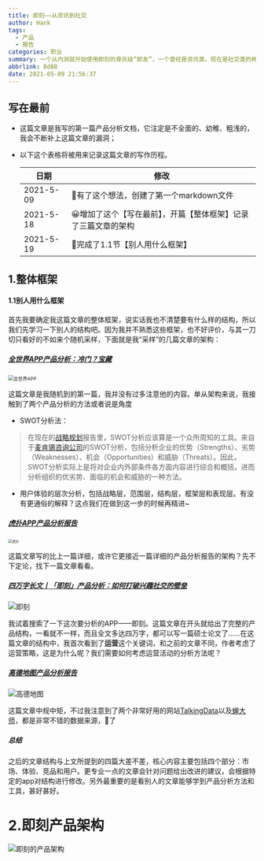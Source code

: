 ```yaml
---
title: 即刻——从资讯到社交
author: Hank
tags:
  - 产品
  - 报告
categories: 职业
summary: 一个从内测就开始使用即刻的骨灰级“即友”，一个曾经是资讯类，现在是社交类的神奇APP。
abbrlink: 8d88
date: 2021-05-09 21:56:37
---
```


## 写在最前

+ 这篇文章是我写的第一篇产品分析文档，它注定是不全面的、幼稚、粗浅的，我会不断补上这篇文章的漏洞；

+ 以下这个表格将被用来记录这篇文章的写作历程。

  | 日期      | 修改                                                         |
  | --------- | ------------------------------------------------------------ |
  | 2021-5-09 | 🚩有了这个想法，创建了第一个markdown文件                      |
  | 2021-5-18 | 😀增加了这个【写在最前】，开篇【整体框架】记录了三篇文章的架构 |
  | 2021-5-19 | 🙂完成了1.1节【别人用什么框架】                               |

## 1.整体框架

#### 1.1别人用什么框架

首先我要确定我这篇文章的整体框架，说实话我也不清楚要有什么样的结构，所以我们先学习一下别人的结构吧。因为我并不熟悉这些框架，也不好评价，与其一刀切只看好的不如来个随机采样，下面就是我“采样”的几篇文章的架构：

##### [全世界APP产品分析：冷门？宝藏](http://www.woshipm.com/evaluating/4391597.html)

<img src="https://my-picbed.oss-cn-hangzhou.aliyuncs.com/img/20210518223206.png" alt="全世界APP" style="zoom: 67%;" />

这篇文章是我随机到的第一篇，我并没有过多注意他的内容。单从架构来说，我接触到了两个产品分析的方法或者说是角度

+ SWOT分析法：

> 在现在的[战略规划](https://wiki.mbalib.com/wiki/战略规划)报告里，SWOT分析应该算是一个众所周知的工具。来自于[麦肯锡咨询公司](https://wiki.mbalib.com/wiki/麦肯锡咨询公司)的SWOT分析，包括分析企业的优势（Strengths）、劣势（Weaknesses）、机会（Opportunities）和威胁（Threats）。因此，SWOT分析实际上是将对企业内外部条件各方面内容进行综合和概括，进而分析组织的优劣势、面临的机会和威胁的一种方法。

+ 用户体验的层次分析，包括战略层，范围层，结构层，框架层和表现层。有没有更通俗的解释？这点我们在做到这一步的时候再精进~

##### [虎扑APP产品分析报告](http://www.woshipm.com/evaluating/3757410.html)

<img src="https://my-picbed.oss-cn-hangzhou.aliyuncs.com/img/20210518224249.png" alt="虎扑" style="zoom:50%;" />

这篇文章写的比上一篇详细，或许它更接近一篇详细的产品分析报告的架构？先不下定论，找下一篇文章看看。

##### [四万字长文丨「即刻」产品分析：如何打破兴趣社交的壁垒 ](http://www.woshipm.com/evaluating/2883948.html)

![即刻](https://my-picbed.oss-cn-hangzhou.aliyuncs.com/img/20210518225319.png)

我试着搜索了一下这次要分析的APP——即刻。这篇文章在开头就给出了完整的产品结构，一看就不一样，而且全文多达四万字，都可以写一篇硕士论文了……在这篇文章的结构中，我首次看到了**运营**这个关键词，和之前的文章不同，作者考虑了运营策略，这是为什么呢？我们需要如何考虑运营活动的分析方法呢？

##### [高德地图产品分析报告](http://www.woshipm.com/evaluating/3429568.html)

![高德地图](https://my-picbed.oss-cn-hangzhou.aliyuncs.com/img/20210519213027.png)

这篇文章中规中矩，不过我注意到了两个非常好用的网站[TalkingData](https://www.talkingdata.com/)以及[蝉大师](https://www.chandashi.com/)，都是非常不错的数据来源，🐎了

##### 总结

之后的文章结构与上文所提到的四篇大差不差，核心内容主要包括四个部分：市场、体验、竞品和用户。更专业一点的文章会针对问题给出改进的建议，会根据特定的app对结构进行修改。另外最重要的是看别人的文章能够学到产品分析方法和工具，甚好甚好。

# 2.即刻产品架构

![即刻的产品架构](https://my-picbed.oss-cn-hangzhou.aliyuncs.com/20210629200230.png)
